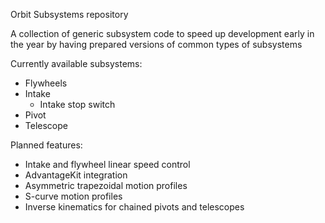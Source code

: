 Orbit Subsystems repository

A collection of generic subsystem code to speed up development early in the year by having prepared versions of common types of subsystems

Currently available subsystems:
- Flywheels
- Intake
  - Intake stop switch
- Pivot
- Telescope

Planned features:
- Intake and flywheel linear speed control
- AdvantageKit integration
- Asymmetric trapezoidal motion profiles
- S-curve motion profiles
- Inverse kinematics for chained pivots and telescopes
